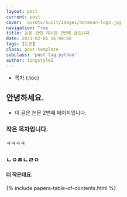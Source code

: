 ```yaml
---
layout: post
current: post 
cover:  assets/built/images/nonmoon-logo.jpg
navigation: True
title: 논문 관련 게시판 2번째 글입니다.  
date: 2021-02-05 16:40:00
tags: [논문] 
class: post-template 
subclass: 'post tag-python' 
author: tingstyle1 
---
```


* 목차
{:toc}

## 안녕하세요.
- 이 글은 논문 2번째 페이지입니다.

### 작은 목차입니다.
ㅋㅋㅋㅋ
### ㄴㅇㄻㄴㄹㅇ

#### 더 작은데요.

{% include papers-table-of-contents.html %}